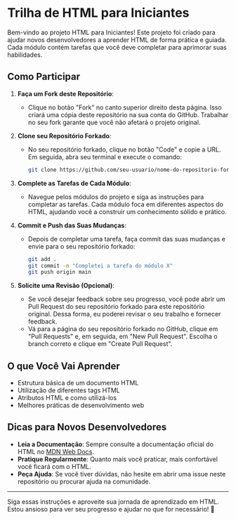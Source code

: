 # Trilha de HTML para Iniciantes

Bem-vindo ao projeto HTML para Iniciantes! Este projeto foi criado para ajudar novos desenvolvedores a aprender HTML de forma prática e guiada. Cada módulo contém tarefas que você deve completar para aprimorar suas habilidades.

## Como Participar

1. **Faça um Fork deste Repositório**:
    - Clique no botão "Fork" no canto superior direito desta página. Isso criará uma cópia deste repositório na sua conta do GitHub. Trabalhar no seu fork garante que você não afetará o projeto original.

2. **Clone seu Repositório Forkado**:
    - No seu repositório forkado, clique no botão "Code" e copie a URL. Em seguida, abra seu terminal e execute o comando:
      ```bash
      git clone https://github.com/seu-usuario/nome-do-repositorio-forkado.git
      ```

3. **Complete as Tarefas de Cada Módulo**:
    - Navegue pelos módulos do projeto e siga as instruções para completar as tarefas. Cada módulo foca em diferentes aspectos do HTML, ajudando você a construir um conhecimento sólido e prático.

4. **Commit e Push das Suas Mudanças**:
    - Depois de completar uma tarefa, faça commit das suas mudanças e envie para o seu repositório forkado:
      ```bash
      git add .
      git commit -m "Completei a tarefa do módulo X"
      git push origin main
      ```

5. **Solicite uma Revisão (Opcional)**:
    - Se você desejar feedback sobre seu progresso, você pode abrir um Pull Request do seu repositório forkado para este repositório original. Dessa forma, eu poderei revisar o seu trabalho e fornecer feedback.
    - Vá para a página do seu repositório forkado no GitHub, clique em "Pull Requests" e, em seguida, em "New Pull Request". Escolha o branch correto e clique em "Create Pull Request".

## O que Você Vai Aprender

- Estrutura básica de um documento HTML
- Utilização de diferentes tags HTML
- Atributos HTML e como utilizá-los
- Melhores práticas de desenvolvimento web

## Dicas para Novos Desenvolvedores

- **Leia a Documentação**: Sempre consulte a documentação oficial do HTML no [MDN Web Docs](https://developer.mozilla.org/en-US/docs/Web/HTML).
- **Pratique Regularmente**: Quanto mais você praticar, mais confortável você ficará com o HTML.
- **Peça Ajuda**: Se você tiver dúvidas, não hesite em abrir uma issue neste repositório ou procurar ajuda na comunidade.

---

Siga essas instruções e aproveite sua jornada de aprendizado em HTML. Estou ansioso para ver seu progresso e ajudar no que for necessário! 🚀

